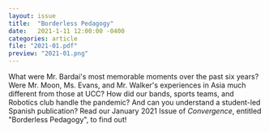 ```yaml
---
layout: issue
title:  "Borderless Pedagogy"
date:   2021-1-11 12:00:00 -0400
categories: article
file: "2021-01.pdf"
preview: "2021-01.png"
---
```


What were Mr. Bardai's most memorable moments over the past six years? Were Mr. Moon, Ms. Evans, and Mr. Walker's experiences in Asia much different from those at UCC? How did our bands, sports teams, and Robotics club handle the pandemic? And can you understand a student-led Spanish publication? Read our January 2021 Issue of *Convergence*, entitled "Borderless Pedagogy", to find out!
